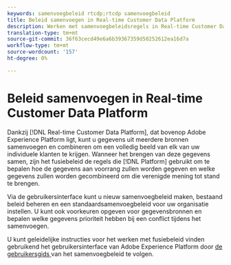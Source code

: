 ```yaml
---
keywords: samenvoegbeleid rtcdp;rtcdp samenvoegbeleid
title: Beleid samenvoegen in Real-time Customer Data Platform
description: Werken met samenvoegbeleidsregels in Real-time Customer Data Platform
translation-type: tm+mt
source-git-commit: 36f63cecd49e6a6b39367359d50252612ea16d7a
workflow-type: tm+mt
source-wordcount: '157'
ht-degree: 0%

---
```



# Beleid samenvoegen in Real-time Customer Data Platform

Dankzij [!DNL Real-time Customer Data Platform], dat bovenop Adobe Experience Platform ligt, kunt u gegevens uit meerdere bronnen samenvoegen en combineren om een volledig beeld van elk van uw individuele klanten te krijgen. Wanneer het brengen van deze gegevens samen, zijn het fusiebeleid de regels die [!DNL Platform] gebruikt om te bepalen hoe de gegevens aan voorrang zullen worden gegeven en welke gegevens zullen worden gecombineerd om die verenigde mening tot stand te brengen.

Via de gebruikersinterface kunt u nieuw samenvoegbeleid maken, bestaand beleid beheren en een standaardsamenvoegbeleid voor uw organisatie instellen. U kunt ook voorkeuren opgeven voor gegevensbronnen en bepalen welke gegevens prioriteit hebben bij een conflict tijdens het samenvoegen.

U kunt geleidelijke instructies voor het werken met fusiebeleid vinden gebruikend het gebruikersinterface van Adobe Experience Platform door [de gebruikersgids ](../../profile/ui/merge-policies.md) van het samenvoegbeleid te volgen.

